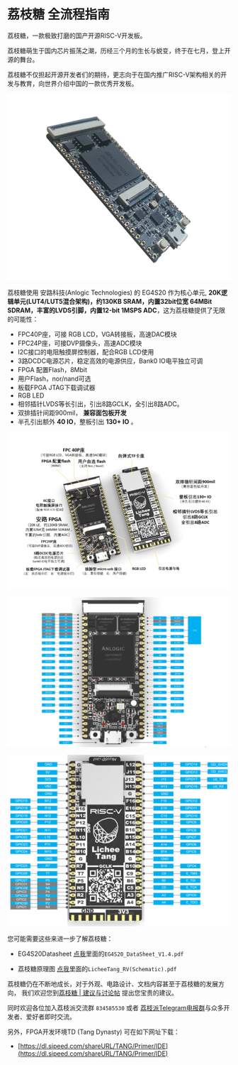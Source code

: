 # 荔枝糖 全流程指南

荔枝糖，一款极致打磨的国产开源RISC-V开发板。

荔枝糖萌生于国内芯片振荡之潮，历经三个月的生长与蜕变，终于在七月，登上开源的舞台。

荔枝糖不仅担起开源开发者们的期待，更志向于在国内推广RISC-V架构相关的开发与教育，向世界介绍中国的一款优秀开发板。

![](./../assets/material.png)


荔枝糖使用 安路科技(Anlogic Technologies) 的 EG4S20 作为核心单元, **20K逻辑单元(LUT4/LUT5混合架构)，约130KB SRAM，内置32bit位宽 64MBit SDRAM，丰富的LVDS引脚，内置12-bit 1MSPS ADC**，这为荔枝糖提供了无限的可能性：
-   FPC40P座，可接 RGB LCD，VGA转接板，高速DAC模块
-   FPC24P座，可接DVP摄像头，高速ADC模块
-   I2C接口的电阻触摸屏控制器，配合RGB LCD使用
-   3路DCDC电源芯片，稳定高效的电源供应，Bank0 IO电平独立可调
-   FPGA 配置Flash，8Mbit
-   用户Flash，nor/nand可选
-   板载FPGA JTAG下载调试器
-   RGB LED
-   相邻插针LVDS等长引出，引出8路GCLK，全引出8路ADC。
-   双排插针间距900mil， **兼容面包板开发** 
-   半孔引出额外 **40 IO**，整板引出 **130+ IO** 。

![荔枝糖资源图](./../assets/E203_function.png)

![荔枝糖引脚图(旧板,底面丝印较小版本)](./../assets/E203_pin.png)

![ 荔枝派引脚图(新板,底面丝印较大版本)](./../assets/Lichee-tang_NewIoMap.png)

您可能需要这些来进一步了解荔枝糖： 

- EG4S20Datasheet [点我](https://dl.sipeed.com/shareURL/TANG/Primer/HDK/Datasheet/)里面的`EG4S20_DataSheet_V1.4.pdf`

- 荔枝糖原理图 [点我](https://dl.sipeed.com/shareURL/TANG/Primer/HDK)里面的`LicheeTang_RV(Schematic).pdf`

荔枝糖仍在不断地成长，对于外观、电路设计、文档内容甚至于荔枝糖的发展方向，
我们欢迎您到[荔枝糖 | 建议与讨论帖](https://bbs.sipeed.com/cate/30/seq/1) 提出您宝贵的建议。

同时欢迎各位加入荔枝派交流群 `834585530` 或者 [荔枝派Telegram电报群](https://t.me/sipeed)与众多开发者、爱好者即时交流。

另外，FPGA开发环境TD (Tang Dynasty) 可在如下网址下载：
- [https://dl.sipeed.com/shareURL/TANG/Primer/IDE](https://dl.sipeed.com/shareURL/TANG/Primer/IDE)
